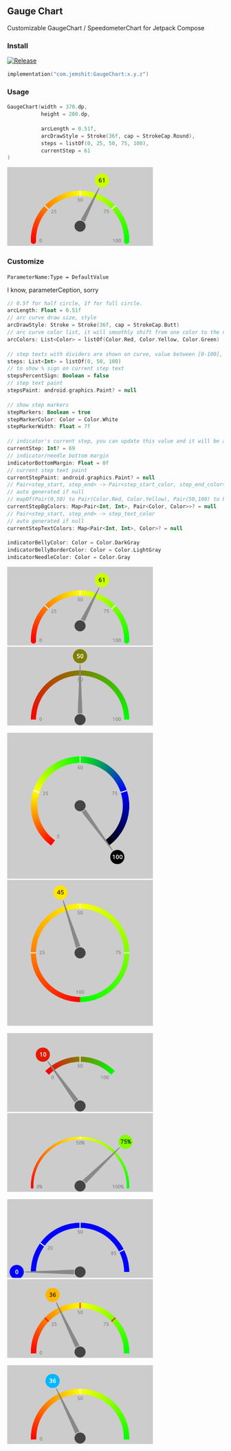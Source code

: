 ## Gauge Chart

Customizable GaugeChart / SpeedometerChart for Jetpack Compose

### Install

[![Release](https://jitpack.io/v/jemshit/GaugeChart.svg)](https://jitpack.io/#jemshit/GaugeChart)

```kotlin
implementation("com.jemshit:GaugeChart:x.y.z")
```

### Usage

```kotlin
GaugeChart(width = 370.dp,
           height = 200.dp,

           arcLength = 0.51f,
           arcDrawStyle = Stroke(36f, cap = StrokeCap.Round),
           steps = listOf(0, 25, 50, 75, 100),
           currentStep = 61
)
```

<img alt="Usage" height="183" src="media/1.png" width="339"/>

### Customize

`ParameterName:Type = DefaultValue`

I know, parameterCeption, sorry

```kotlin
// 0.5f for half circle, 1f for full circle.
arcLength: Float = 0.51f
// arc curve draw size, style
arcDrawStyle: Stroke = Stroke(36f, cap = StrokeCap.Butt)
// arc curve color list, it will smoothly shift from one color to the next (gradient)
arcColors: List<Color> = listOf(Color.Red, Color.Yellow, Color.Green)

// step texts with dividers are shown on curve, value between [0-100], like percent
steps: List<Int> = listOf(0, 50, 100)
// to show % sign on current step text 
stepsPercentSign: Boolean = false
// step text paint
stepsPaint: android.graphics.Paint? = null

// show step markers
stepMarkers: Boolean = true
stepMarkerColor: Color = Color.White
stepMarkerWidth: Float = 7f

// indicator's current step, you can update this value and it will be animated
currentStep: Int? = 69
// indicator/needle bottom margin
indicatorBottomMargin: Float = 0f
// current step text paint
currentStepPaint: android.graphics.Paint? = null
// Pair<step_start, step_end> -> Pair<step_start_color, step_end_color>
// auto generated if null
// mapOf(Pair(0,50) to Pair(Color.Red, Color.Yellow), Pair(50,100) to Pair(Color.Yellow, Color.Green))
currentStepBgColors: Map<Pair<Int, Int>, Pair<Color, Color>>? = null
// Pair<step_start, step_end> -> step_text_color
// auto generated if null
currentStepTextColors: Map<Pair<Int, Int>, Color>? = null

indicatorBellyColor: Color = Color.DarkGray
indicatorBellyBorderColor: Color = Color.LightGray
indicatorNeedleColor: Color = Color.Gray
```

<p>
  <img alt="Example" height="183" src="media/1.png" width="339"/>
&nbsp; &nbsp; &nbsp; &nbsp;
  <img alt="Example" height="183" src="media/2.png" width="339"/>
</p>

<p>
  <img alt="Example" height="339" src="media/3.png" width="339"/>
&nbsp; &nbsp; &nbsp; &nbsp;
  <img alt="Example" height="339" src="media/4.png" width="339"/>
</p>

<p>
  <img alt="Example" height="183" src="media/5.png" width="339"/>
&nbsp; &nbsp; &nbsp; &nbsp;
  <img alt="Example" height="183" src="media/6.png" width="339"/>
</p>

<p>
  <img alt="Example" height="183" src="media/7.png" width="339"/>
&nbsp; &nbsp; &nbsp; &nbsp;
  <img alt="Example" height="183" src="media/8.png" width="339"/>
</p>

<p>
  <img alt="Example" height="183" src="media/9.png" width="339"/>
&nbsp; &nbsp; &nbsp; &nbsp;
</p>